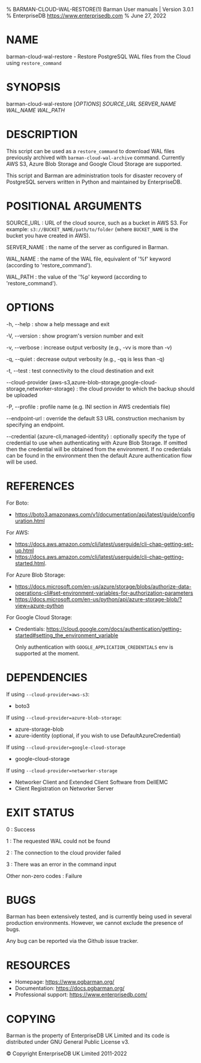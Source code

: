 % BARMAN-CLOUD-WAL-RESTORE(1) Barman User manuals | Version 3.0.1
% EnterpriseDB <https://www.enterprisedb.com>
% June 27, 2022

# NAME

barman-cloud-wal-restore - Restore PostgreSQL WAL files from the Cloud using `restore_command`


# SYNOPSIS

barman-cloud-wal-restore [*OPTIONS*] *SOURCE_URL* *SERVER_NAME* *WAL_NAME* *WAL_PATH*


# DESCRIPTION

This script can be used as a `restore_command` to download WAL files
previously archived with `barman-cloud-wal-archive` command.
Currently AWS S3, Azure Blob Storage and Google Cloud Storage are supported.

This script and Barman are administration tools for disaster recovery
of PostgreSQL servers written in Python and maintained by EnterpriseDB.


# POSITIONAL ARGUMENTS

SOURCE_URL
:    URL of the cloud source, such as a bucket in AWS S3.
     For example: `s3://BUCKET_NAME/path/to/folder` (where `BUCKET_NAME`
     is the bucket you have created in AWS).

SERVER_NAME
:    the name of the server as configured in Barman.

WAL_NAME
:    the name of the WAL file, equivalent of '%f' keyword (according to 'restore_command').

WAL_PATH
:    the value of the '%p' keyword (according to 'restore_command').

# OPTIONS

-h, --help
:    show a help message and exit

-V, --version
:    show program's version number and exit

-v, --verbose
:    increase output verbosity (e.g., -vv is more than -v)

-q, --quiet
:    decrease output verbosity (e.g., -qq is less than -q)

-t, --test
:    test connectivity to the cloud destination and exit

--cloud-provider {aws-s3,azure-blob-storage,google-cloud-storage,networker-storage}
:    the cloud provider to which the backup should be uploaded

-P, --profile
:    profile name (e.g. INI section in AWS credentials file)

--endpoint-url
:    override the default S3 URL construction mechanism by specifying an endpoint.

--credential {azure-cli,managed-identity}
:    optionally specify the type of credential to use when authenticating with
     Azure Blob Storage. If omitted then the credential will be obtained from the
     environment. If no credentials can be found in the environment then the default
     Azure authentication flow will be used.

# REFERENCES

For Boto:

* https://boto3.amazonaws.com/v1/documentation/api/latest/guide/configuration.html

For AWS:

* https://docs.aws.amazon.com/cli/latest/userguide/cli-chap-getting-set-up.html
* https://docs.aws.amazon.com/cli/latest/userguide/cli-chap-getting-started.html.

For Azure Blob Storage:

* https://docs.microsoft.com/en-us/azure/storage/blobs/authorize-data-operations-cli#set-environment-variables-for-authorization-parameters
* https://docs.microsoft.com/en-us/python/api/azure-storage-blob/?view=azure-python

For Google Cloud Storage:
* Credentials: https://cloud.google.com/docs/authentication/getting-started#setting_the_environment_variable

  Only authentication with `GOOGLE_APPLICATION_CREDENTIALS` env is supported at the moment.

# DEPENDENCIES

If using `--cloud-provider=aws-s3`:

* boto3

If using `--cloud-provider=azure-blob-storage`:

* azure-storage-blob
* azure-identity (optional, if you wish to use DefaultAzureCredential)

If using `--cloud-provider=google-cloud-storage`
* google-cloud-storage 

If using `--cloud-provider=networker-storage`
* Networker Client and Extended Client Software from DellEMC
* Client Registration on Networker Server

# EXIT STATUS

0
:   Success

1
:   The requested WAL could not be found

2
:   The connection to the cloud provider failed

3
:   There was an error in the command input

Other non-zero codes
:   Failure

# BUGS

Barman has been extensively tested, and is currently being used in several
production environments. However, we cannot exclude the presence of bugs.

Any bug can be reported via the Github issue tracker.

# RESOURCES

* Homepage: <https://www.pgbarman.org/>
* Documentation: <https://docs.pgbarman.org/>
* Professional support: <https://www.enterprisedb.com/>


# COPYING

Barman is the property of EnterpriseDB UK Limited
and its code is distributed under GNU General Public License v3.

© Copyright EnterpriseDB UK Limited 2011-2022
